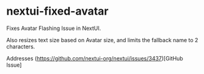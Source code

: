 # nextui-fixed-avatar

Fixes Avatar Flashing Issue in NextUI.

Also resizes text size based on Avatar size, and limits the fallback name to 2 characters.

Addresses (https://github.com/nextui-org/nextui/issues/3437)[GitHub Issue]